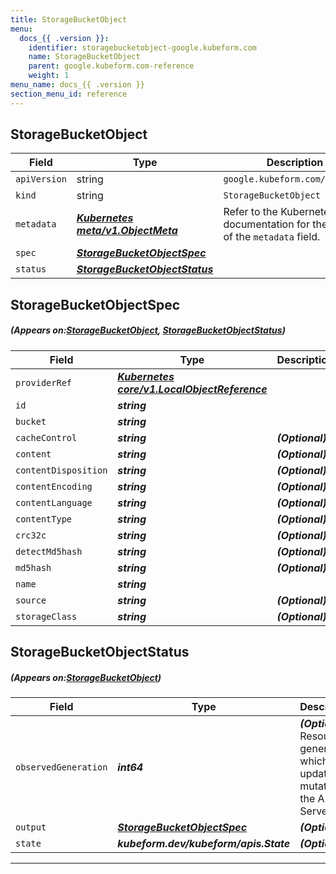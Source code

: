 ```yaml
---
title: StorageBucketObject
menu:
  docs_{{ .version }}:
    identifier: storagebucketobject-google.kubeform.com
    name: StorageBucketObject
    parent: google.kubeform.com-reference
    weight: 1
menu_name: docs_{{ .version }}
section_menu_id: reference
---
```


## StorageBucketObject
| Field | Type | Description |
| ------ | ----- | ----------- |
| `apiVersion` | string | `google.kubeform.com/v1alpha1` |
|    `kind` | string | `StorageBucketObject` |
| `metadata` | ***[Kubernetes meta/v1.ObjectMeta](https://kubernetes.io/docs/reference/generated/kubernetes-api/v1.13/#objectmeta-v1-meta)***|Refer to the Kubernetes API documentation for the fields of the `metadata` field.|
| `spec` | ***[StorageBucketObjectSpec](#StorageBucketObjectSpec)***||
| `status` | ***[StorageBucketObjectStatus](#StorageBucketObjectStatus)***||
## StorageBucketObjectSpec
##### (Appears on:[StorageBucketObject](#StorageBucketObject), [StorageBucketObjectStatus](#StorageBucketObjectStatus))
| Field | Type | Description |
| ------ | ----- | ----------- |
| `providerRef` | ***[Kubernetes core/v1.LocalObjectReference](https://kubernetes.io/docs/reference/generated/kubernetes-api/v1.13/#localobjectreference-v1-core)***||
| `id` | ***string***||
| `bucket` | ***string***||
| `cacheControl` | ***string***| ***(Optional)*** |
| `content` | ***string***| ***(Optional)*** |
| `contentDisposition` | ***string***| ***(Optional)*** |
| `contentEncoding` | ***string***| ***(Optional)*** |
| `contentLanguage` | ***string***| ***(Optional)*** |
| `contentType` | ***string***| ***(Optional)*** |
| `crc32c` | ***string***| ***(Optional)*** |
| `detectMd5hash` | ***string***| ***(Optional)*** |
| `md5hash` | ***string***| ***(Optional)*** |
| `name` | ***string***||
| `source` | ***string***| ***(Optional)*** |
| `storageClass` | ***string***| ***(Optional)*** |
## StorageBucketObjectStatus
##### (Appears on:[StorageBucketObject](#StorageBucketObject))
| Field | Type | Description |
| ------ | ----- | ----------- |
| `observedGeneration` | ***int64***| ***(Optional)*** Resource generation, which is updated on mutation by the API Server.|
| `output` | ***[StorageBucketObjectSpec](#StorageBucketObjectSpec)***| ***(Optional)*** |
| `state` | ***kubeform.dev/kubeform/apis.State***| ***(Optional)*** |
---
